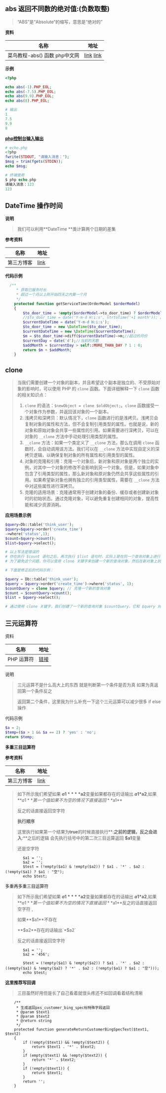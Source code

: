 ## abs 返回不同数的绝对值:(负数取整)

>  “ABS”是“Absolute”的缩写，意思是“绝对的”

**资料**

| 名称                              | 地址                                                         |
| --------------------------------- | ------------------------------------------------------------ |
| 菜鸟教程-abs() 函数     php中文网 | [link](https://www.runoob.com/php/func-math-abs.html)  [link](https://www.php.cn/php-ask-487279.html) |

**示例**

```php
<?php

echo abs(-1).PHP_EOL;
echo abs(-7.5).PHP_EOL;
echo abs(9.9).PHP_EOL;
echo abs(8).PHP_EOL;

# 输出
1
7.5
9.9
8
```

[**php控制台输入输出**](https://blog.csdn.net/weixin_34377065/article/details/92143298?utm_medium=distribute.pc_aggpage_search_result.none-task-blog-2~aggregatepage~first_rank_ecpm_v1~rank_v31_ecpm-1-92143298-null-null.pc_agg_new_rank&utm_term=php+%E6%8E%A7%E5%88%B6%E5%8F%B0%E8%BE%93%E5%85%A5&spm=1000.2123.3001.4430)

```php
# echo.php
<?php
fwrite(STDOUT, "请输入消息："); 
$msg = trim(fgets(STDIN)); 
echo $msg;

# 终端使用
$ php echo.php
请输入消息：123
123
```

## **DateTime 操作时间**

**说明**

> 我们可以利用**DateTime **类计算两个日期的差集

**参考资料**

| 名称       | 地址                                                         |
| ---------- | ------------------------------------------------------------ |
| 第三方博客 | [link](https://blog.csdn.net/u014158869/article/details/87885478) |

**代码示例**

```php
  /**
     * 获取已服务时长
     * 超过一个月以上刚开始四天之内算一个月
     */
    protected function getServiceTime(OrderModel $orderModel)
    {
        $to_door_time = !empty($orderModel->to_door_time) ? $orderModel->to_door_time : "";//上户日期
        //$to_door_time = date('Y-m-d H:i:s', strtotime('+1 month')); //测试写死到店时间
        $currentDateTime = date('Y-m-d H:i:s');
        $to_door_time = new \DateTime($to_door_time);
        $currentDateTime = new \DateTime($currentDateTime);
        $m = $to_door_time->diff($currentDateTime)->m;//超过的月份
        $currentDay = date('d');//当前的天数
        $addMonth = $currentDay > self::MORE_THAN_DAY ? 1 : 0;
        return $m + $addMonth;
    }
```

## clone 

> 当我们需要创建一个对象的副本，并且希望这个副本是独立的、不受原始对象的影响时，可以使用 PHP 的 `clone` 函数。下面详细解释一下 `clone` 函数的相关知识点：
>
> 1. `clone` 的语法：`$newObject = clone $oldObject;`。`clone` 函数接受一个对象作为参数，并返回该对象的一个副本。
> 2. 浅拷贝和深拷贝：默认情况下，`clone` 函数进行的是浅拷贝。浅拷贝会复制对象的属性和方法，但不会复制引用类型的属性。也就是说，新的对象和原始对象会共享一些属性的引用。如果需要进行深拷贝，可以在对象的 `__clone` 方法中手动处理引用类型的属性。
> 3. `__clone` 方法：如果一个类定义了 `__clone` 方法，那么在调用 `clone` 函数时，会自动调用该方法。我们可以在 `__clone` 方法中实现自定义的深拷贝逻辑，以确保复制对象的所有属性和引用类型的属性。
> 4. 对象的克隆和引用：克隆一个对象后，新对象和原对象是两个独立的实例，对其中一个对象的修改不会影响到另一个对象。但是，如果对象中包含了引用类型的属性，那么新对象和原对象仍然会共享这些属性的引用。如果希望新对象也拥有独立的引用类型属性，需要在 `__clone` 方法中对这些属性进行深拷贝。
> 5. 克隆的适用场景：克隆通常用于创建对象的备份、缓存或者创建新对象时的初始状态。通过克隆对象，可以避免重复创建相同的对象，提高性能和减少资源消耗。

**应用场景示例**

```php
$query=Db::table('think_user');
$query=$query->order('create_time')
->where('status',1);
$count=$query->count();
$list=$query->select();

# 以上写法是错误的
# 你在执行 $count 语句之后，再次执行 $list 语句时，实际上是在同一个查询对象上进行操作。这意味着 $list 的查询条件也会包括 $count 的条件，因此可能会得到错误的结果。
# 为了避免这个问题，你可以使用 clone 关键字来创建一个新的查询对象，然后在新对象上执行 $list 的查询。这样就能确保 $count 和 $list 的查询条件是独立的。

# 下面是修正后的代码示例：

$query = Db::table('think_user');
$query = $query->order('create_time')->where('status', 1);
$countQuery = clone $query; // 克隆一个新的查询对象
$count = $countQuery->count();
$list = $query->select();

# 通过使用 clone 关键字，我们创建了一个新的查询对象 $countQuery，它和 $query 对象具有相同的查询条件。然后，我们分别在 $countQuery 和 $query 上执行了 $count 和 $list 的查询。这样就可以在 $count 查询中携带上一个 $query 对象的查询条件了。
```

## 三元运算符



资料

| 名称       | 地址                                                  |
| ---------- | ----------------------------------------------------- |
| PHP 运算符 | [链接](https://www.runoob.com/php/php-operators.html) |
|            |                                                       |

说明

> 三元运算不是什么高大上的东西 就是判断第一个条件是否为真  如果为真返回第一个条件反之
>
> 返回第二个条件，这里我为什么补充一下这个三元运算可以减少很多 if else 操作

代码示例

```php
$a = 2;
$temp=($a > 1 && $a == 2) ? 'yes' : 'no';
return $temp;
```

**多重三目运算符**

**参考资料**

| 名称       | 地址                                                         |
| ---------- | ------------------------------------------------------------ |
| 第三方博客 | [link](https://blog.csdn.net/qq_35641337/article/details/89154017) |



> 如下所示我们希望如果 **$a1** **$a2**变量如果都存在的话输出 **$a1*$a2**,如果**$a1**第一个值如果不为空的情况下直接返回**$a1**
>
> 反之的话直接返回空字符          
>
> **执行顺序**
>
> 这里执行如果第一个结果为**true**的时候直接执行**:**之前的逻辑，反之会进入**:**之后的逻辑 会先执行括号中的第二次三目运算返回 **$a1**变量
>
> 还是空字符

```shell
        $a1 = '';
        $a2 = '';
        $test = (!empty($a1) & !empty($a2)) ? $a1 . '*' . $a2 : (!empty($a1) ? $a1 : "空");
        echo $test;
```

多重再多重三目运算符

> 如下所示我们希望如果 **$a1** **$a2**变量如果都存在的话输出 **$a1*$a2**,如果**$a1**第一个值如果不为空的情况下直接返回**$a1**反之的话直接返回空字符 ,
>
> 如果**$a1**不存在
>
> **$a2**存在的话输出`*$a2`
>
> 反之的话直接返回空字符         

```shell
        $a1 = '';
        $a2 = '456';

        $test = (!empty($a1) & !empty($a2)) ? $a1 . '*' . $a2 : ((empty($a1) & !empty($a2) ? '*' . $a2 : (!empty($a1) ? $a1 : "空")));
        echo $test;
```

**这里推荐写回调**

> 三目虽然好用但是长了自己看着就很头疼还不如回调看着结构清晰

```shell
    /**
     * 生成返回pxs_customer_bing_spec标特殊字段返回
     * @param $text1
     * @param $text2
     * @return string
     */
    protected function generateReturnCustomerBingSpecText($text1, $text2)
    {
        if (!empty($text1) && !empty($text2)) {
            return $text1 . '*' . $text2;
        }
        if (empty($text1) && !empty($text2)) {
            return '*' . $text2;
        }
        if (!empty($text1)) {
            return $text1;
        }
        return '';
    }
```

